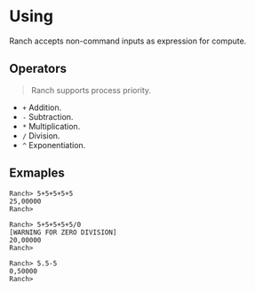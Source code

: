 # Using

Ranch accepts non-command inputs as expression for compute.

## Operators

> Ranch supports process priority.
>
+ `+` Addition.
+ `-` Subtraction.
+ `*` Multiplication.
+ `/` Division.
+ `^` Exponentiation.

## Exmaples

```
Ranch> 5+5+5+5+5
25,00000
Ranch>
```
```
Ranch> 5+5+5+5+5/0
[WARNING FOR ZERO DIVISION]
20,00000
Ranch>
```

```
Ranch> 5.5-5
0,50000
Ranch>
```

